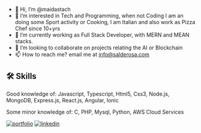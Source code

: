 - 👋 Hi, I’m @maidastach
- 👀 I’m interested in Tech and Programming, when not Coding I am an doing some Sport activity or Cooking, I am Italian and also work as Pizza Chef since 10+yrs
- 🌱 I’m currently working as Full Stack Developer, with MERN and MEAN stacks. 
- 💞️ I’m looking to collaborate on projects relating the AI or Blockchain
- 📫 How to reach me? email me at info@salderosa.com

## 🛠 Skills
Good knowledge of:
Javascript,
Typescript,
Html5,
Css3,
Node.js,
MongoDB,
Express.js,
React.js,
Angular,
Ionic

Some minor knowledge of:
C,
PHP,
Mysql,
Python,
AWS Cloud Services


[![portfolio](https://img.shields.io/badge/my_portfolio-000?style=for-the-badge&logo=ko-fi&logoColor=white)](https://salderosa.com/)
[![linkedin](https://img.shields.io/badge/linkedin-0A66C2?style=for-the-badge&logo=linkedin&logoColor=white)](https://www.linkedin.com/in/salvatore-de-rosa-270717/)

<!---
maidastach/maidastach is a ✨ special ✨ repository because its `README.md` (this file) appears on your GitHub profile.
You can click the Preview link to take a look at your changes.
--->
